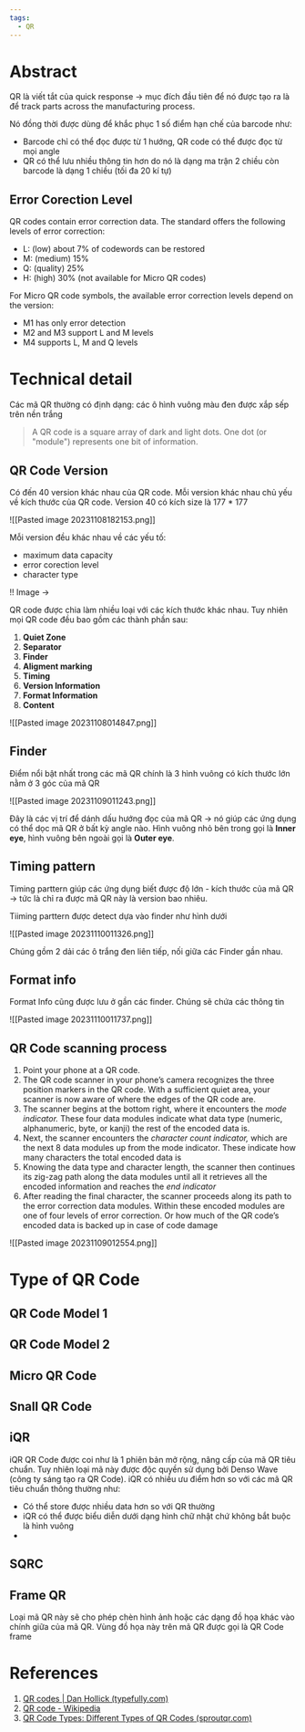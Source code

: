 ```yaml
---
tags:
  - QR
---
```

# Abstract

QR là viết tắt của quick response -> mục đích đầu tiên để nó được tạo ra là để track parts across the manufacturing process.

Nó đồng thời được dùng để khắc phục 1 số điểm hạn chế của barcode như:
- Barcode chỉ có thể đọc được từ 1 hướng, QR code có thể được đọc từ mọi angle
- QR có thể lưu nhiều thông tin hơn do nó là dạng ma trận 2 chiều còn barcode là dạng 1 chiều (tối đa 20 kí tự)

## Error Corection Level
QR codes contain error correction data. The standard offers the following levels of error correction:
- L: (low) about 7% of codewords can be restored
- M: (medium) 15%
- Q: (quality) 25%
- H: (high) 30% (not available for Micro QR codes)

For Micro QR code symbols, the available error correction levels depend on the version:

- M1 has only error detection
- M2 and M3 support L and M levels
- M4 supports L, M and Q levels

# Technical detail

Các mã QR thường có định dạng: các ô hình vuông màu đen được xắp sếp trên nền trắng

> A QR code is a square array of dark and light dots. One dot (or "module") represents one bit of information.

## QR Code Version

Có đến 40 version khác nhau của QR code. Mỗi version khác nhau chủ yếu về kích thước của QR code. Version 40 có kích size là 177 \* 177

![[Pasted image 20231108182153.png]]

Mỗi version đều khác nhau về các yếu tố:
- maximum data capacity
- error corection level
- character type

!! Image ->



QR code được chia làm nhiều loại với các kích thước khác nhau. Tuy nhiên mọi QR code đều bao gồm các thành phần sau:

1. **Quiet Zone**
2. **Separator**
3. **Finder**
4. **Aligment marking**
5. **Timing**
6. **Version Information**
7. **Format Information**
8. **Content**

![[Pasted image 20231108014847.png]]

## Finder

Điểm nổi bật nhất trong các mã QR chính là 3 hình vuông có kích thước lớn nằm ở 3 góc của mã QR

![[Pasted image 20231109011243.png]]

Đây là các vị trí để dánh dấu hướng đọc của mã QR -> nó giúp các ứng dụng có thể dọc mã QR ở bất kỳ angle nào. Hình vuông nhỏ bên trong gọi là **Inner eye**, hình vuông bên ngoài gọi là **Outer eye**.

## Timing pattern

Timing parttern giúp các ứng dụng biết được độ lớn - kích thước của mã QR -> tức là chỉ ra được mã QR này là version bao nhiêu.

Tiiming parttern được detect dựa vào finder như hình dưới

![[Pasted image 20231110011326.png]]

Chúng gồm 2 dải các ô trắng đen liên tiếp, nối giữa các Finder gần nhau. 

## Format info

Format Info cũng được lưu ở gần các finder. Chúng sẽ chứa các thông tin

![[Pasted image 20231110011737.png]]

## QR Code scanning process

1. Point your phone at a QR code.
2. The QR code scanner in your phone’s camera recognizes the three position markers in the QR code. With a sufficient quiet area, your scanner is now aware of where the edges of the QR code are.
3. The scanner begins at the bottom right, where it encounters the _mode indicator._ These four data modules indicate what data type (numeric, alphanumeric, byte, or kanji) the rest of the encoded data is.
4. Next, the scanner encounters the _character count indicator,_ which are the next 8 data modules up from the mode indicator. These indicate how many characters the total encoded data is
5. Knowing the data type and character length, the scanner then continues its zig-zag path along the data modules until all it retrieves all the encoded information and reaches the _end indicator_
6. After reading the final character, the scanner proceeds along its path to the error correction data modules. Within these encoded modules are one of four levels of error correction. Or how much of the QR code’s encoded data is backed up in case of code damage

![[Pasted image 20231109012554.png]]

# Type of QR Code

## QR Code Model 1
## QR Code Model 2

## Micro QR Code

## Snall QR Code

## iQR

iQR QR Code được coi như là 1 phiên bản mở rộng, nâng cấp của mã QR tiêu chuẩn. Tuy nhiên loại mã này được độc quyền sử dụng bởi Denso Wave (công ty sáng tạo ra QR Code). iQR có nhiều ưu điểm hơn so với các mã QR tiêu chuẩn thông thường như:
- Có thể store được nhiều data hơn so với QR thường
- iQR có thể được biểu diễn dưới dạng hình chữ nhật chứ không bắt buộc là hình vuông
- 


## SQRC

## Frame QR

Loại mã QR này sẽ cho phép chèn hình ảnh hoặc các dạng đồ họa khác vào chính giữa của mã QR. Vùng đồ họa này trên mã QR được gọi là QR Code frame

# References

1. [QR codes | Dan Hollick (typefully.com)](https://typefully.com/DanHollick/qr-codes-T7tLlNi)
2. [QR code - Wikipedia](https://en.wikipedia.org/wiki/QR_code)
3. [QR Code Types: Different Types of QR Codes (sproutqr.com)](https://www.sproutqr.com/blog/qr-code-types)